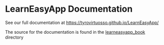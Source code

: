 # LearnEasyApp Documentation

See our full documentation at https://tyrovirtuosso.github.io/LearnEasyApp/

The source for the documentation is found in the [learneasyapp_book](./learneasyapp_book) directory
